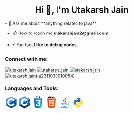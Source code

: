 <h1 align="center">Hi 👋, I'm Utakarsh Jain</h1>
- 💬 Ask me about **anything related to java**

- 📫 How to reach me **utakarshjain2@gmail.com**

- ⚡ Fun fact **I like to debug codes.**

<h3 align="left">Connect with me:</h3>
<p align="left">
<a href="www.linkedin.com/in/utakarsh-jain" target="blank"><img align="center" src="https://raw.githubusercontent.com/rahuldkjain/github-profile-readme-generator/master/src/images/icons/Social/linked-in-alt.svg" alt="utakarsh jain" height="30" width="40" /></a>
<a href="https://instagram.com/utakarsh_jain" target="blank"><img align="center" src="https://raw.githubusercontent.com/rahuldkjain/github-profile-readme-generator/master/src/images/icons/Social/instagram.svg" alt="utakarsh_jain" height="30" width="40" /></a>
<a href="https://www.codechef.com/users/utakarsh jain" target="blank"><img align="center" src="https://cdn.jsdelivr.net/npm/simple-icons@3.1.0/icons/codechef.svg" alt="utakarsh jain" height="30" width="40" /></a>
<a href="https://www.hackerrank.com/utakarsh jain(ra2311030010054)" target="blank"><img align="center" src="https://raw.githubusercontent.com/rahuldkjain/github-profile-readme-generator/master/src/images/icons/Social/hackerrank.svg" alt="utakarsh jain(ra2311030010054)" height="30" width="40" /></a>
</p>

<h3 align="left">Languages and Tools:</h3>
<p align="left"> <a href="https://www.cprogramming.com/" target="_blank" rel="noreferrer"> <img src="https://raw.githubusercontent.com/devicons/devicon/master/icons/c/c-original.svg" alt="c" width="40" height="40"/> </a> <a href="https://www.w3schools.com/cpp/" target="_blank" rel="noreferrer"> <img src="https://raw.githubusercontent.com/devicons/devicon/master/icons/cplusplus/cplusplus-original.svg" alt="cplusplus" width="40" height="40"/> </a> <a href="https://www.w3schools.com/css/" target="_blank" rel="noreferrer"> <img src="https://raw.githubusercontent.com/devicons/devicon/master/icons/css3/css3-original-wordmark.svg" alt="css3" width="40" height="40"/> </a> <a href="https://www.w3.org/html/" target="_blank" rel="noreferrer"> <img src="https://raw.githubusercontent.com/devicons/devicon/master/icons/html5/html5-original-wordmark.svg" alt="html5" width="40" height="40"/> </a> <a href="https://www.java.com" target="_blank" rel="noreferrer"> <img src="https://raw.githubusercontent.com/devicons/devicon/master/icons/java/java-original.svg" alt="java" width="40" height="40"/> </a> <a href="https://www.python.org" target="_blank" rel="noreferrer"> <img src="https://raw.githubusercontent.com/devicons/devicon/master/icons/python/python-original.svg" alt="python" width="40" height="40"/> </a> </p>
